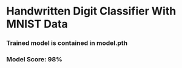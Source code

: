 # Handwritten Digit Classifier With MNIST Data
### Trained model is contained in model.pth
### Model Score: 98%
